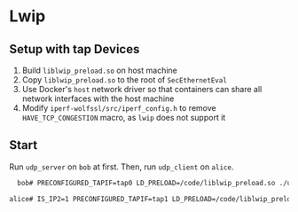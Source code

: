 # Lwip

## Setup with tap Devices

1. Build `liblwip_preload.so` on host machine
2. Copy `liblwip_preload.so` to the root of `SecEthernetEval`
3. Use Docker's `host` network driver so that containers can share all network interfaces with the host machine
4. Modify `iperf-wolfssl/src/iperf_config.h` to remove `HAVE_TCP_CONGESTION` macro, as `lwip` does not support it

## Start

Run `udp_server` on `bob` at first. Then, run `udp_client` on `alice`.

```bash
  bob# PRECONFIGURED_TAPIF=tap0 LD_PRELOAD=/code/liblwip_preload.so ./udp_server

alice# IS_IP2=1 PRECONFIGURED_TAPIF=tap1 LD_PRELOAD=/code/liblwip_preload.so ./udp_client -b /code/data/can_frames.pcap
```
